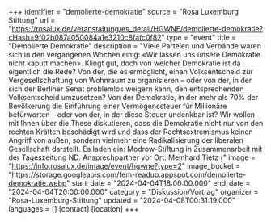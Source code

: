 +++
identifier = "demolierte-demokratie"
source = "Rosa Luxemburg Stiftung"
url = "https://rosalux.de/veranstaltung/es_detail/HGWNE/demolierte-demokratie?cHash=9f02b087a050084a1e3210c8fafc0f82"
type = "event"
title = "Demolierte Demokratie"
description = "Viele Parteien und Verbände waren sich in den vergangenen Wochen einig: «Wir lassen uns unsere Demokratie nicht kaputt machen». 
Klingt gut, doch von welcher Demokratie ist da eigentlich die Rede? Von der, die es ermöglicht, einen Volksentscheid zur Vergesellschaftung von Wohnraum zu organisieren – oder von der, in der sich der Berliner Senat problemlos weigern kann, den entsprechenden Volksentscheid umzusetzen? Von der Demokratie, in der mehr als 70% der Bevölkerung die Einführung einer Vermögenssteuer für Millionäre befürworten – oder von der, in der diese Steuer undenkbar ist?
Wir wollen mit Ihnen über die These diskutieren, dass die Demokratie nicht nur von den rechten Kräften beschädigt wird und dass der Rechtsextremismus keinen Angriff von außen, sondern vielmehr eine Radikalisierung der liberalen Gesellschaft darstellt.
Es laden ein: Modrow-Stiftung in Zusammenarbeit mit der Tageszeitung ND.
Ansprechpartner vor Ort: Meinhard Tietz ("
image = "https://info.rosalux.de/image/event/hgwne?type=2"
image_bucket = "https://storage.googleapis.com/fem-readup.appspot.com/demolierte-demokratie.webp"
start_date = "2024-04-04T18:00:00.000"
end_date = "2024-04-04T20:00:00.000"
category = "Diskussion/Vortrag"
organizer = "Rosa-Luxemburg-Stiftung"
updated = "2024-04-08T00:31:19.000"
languages = []
[contact]
[location]
+++